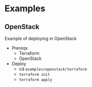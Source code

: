 # Examples

## OpenStack

Example of deploying in OpenStack

- Prereqs
    - Terraform
    - OpenStack
- Deploy
    - cd `examples/openstack/terraform`
    - `terraform init`
    - `terraform apply`